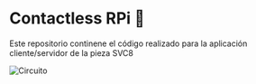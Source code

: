 # Contactless RPi 🚀

Este repositorio continene el código realizado para la aplicación cliente/servidor de la pieza SVC8

![Circuito](https://i.ibb.co/M8GFq7t/Ec-CEL9d-XQAEs79-T.jpg)
